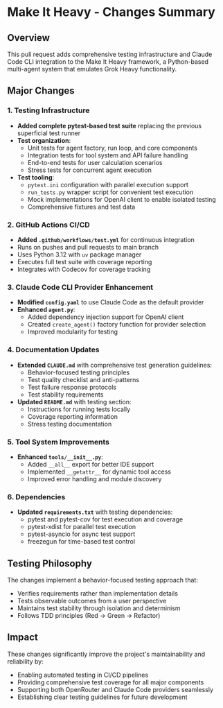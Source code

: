 # Make It Heavy - Changes Summary

## Overview
This pull request adds comprehensive testing infrastructure and Claude Code CLI integration to the Make It Heavy framework, a Python-based multi-agent system that emulates Grok Heavy functionality.

## Major Changes

### 1. Testing Infrastructure
- **Added complete pytest-based test suite** replacing the previous superficial test runner
- **Test organization**:
  - Unit tests for agent factory, run loop, and core components
  - Integration tests for tool system and API failure handling
  - End-to-end tests for user calculation scenarios
  - Stress tests for concurrent agent execution
- **Test tooling**:
  - `pytest.ini` configuration with parallel execution support
  - `run_tests.py` wrapper script for convenient test execution
  - Mock implementations for OpenAI client to enable isolated testing
  - Comprehensive fixtures and test data

### 2. GitHub Actions CI/CD
- **Added `.github/workflows/test.yml`** for continuous integration
- Runs on pushes and pull requests to main branch
- Uses Python 3.12 with `uv` package manager
- Executes full test suite with coverage reporting
- Integrates with Codecov for coverage tracking

### 3. Claude Code CLI Provider Enhancement
- **Modified `config.yaml`** to use Claude Code as the default provider
- **Enhanced `agent.py`**:
  - Added dependency injection support for OpenAI client
  - Created `create_agent()` factory function for provider selection
  - Improved modularity for testing

### 4. Documentation Updates
- **Extended `CLAUDE.md`** with comprehensive test generation guidelines:
  - Behavior-focused testing principles
  - Test quality checklist and anti-patterns
  - Test failure response protocols
  - Test stability requirements
- **Updated `README.md`** with testing section:
  - Instructions for running tests locally
  - Coverage reporting information
  - Stress testing documentation

### 5. Tool System Improvements
- **Enhanced `tools/__init__.py`**:
  - Added `__all__` export for better IDE support
  - Implemented `__getattr__` for dynamic tool access
  - Improved error handling and module discovery

### 6. Dependencies
- **Updated `requirements.txt`** with testing dependencies:
  - pytest and pytest-cov for test execution and coverage
  - pytest-xdist for parallel test execution
  - pytest-asyncio for async test support
  - freezegun for time-based test control

## Testing Philosophy
The changes implement a behavior-focused testing approach that:
- Verifies requirements rather than implementation details
- Tests observable outcomes from a user perspective
- Maintains test stability through isolation and determinism
- Follows TDD principles (Red → Green → Refactor)

## Impact
These changes significantly improve the project's maintainability and reliability by:
- Enabling automated testing in CI/CD pipelines
- Providing comprehensive test coverage for all major components
- Supporting both OpenRouter and Claude Code providers seamlessly
- Establishing clear testing guidelines for future development